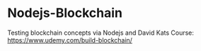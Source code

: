 # Nodejs-Blockchain

Testing blockchain concepts via Nodejs and David Kats Course:
https://www.udemy.com/build-blockchain/